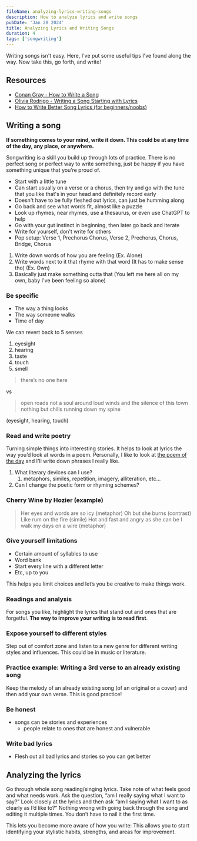```yaml
---
fileName: analyzing-lyrics-writing-songs
description: How to analyze lyrics and write songs
pubDate: 'Jan 28 2024'
title: Analyzing Lyrics and Writing Songs
duration: 4
tags: ['songwriting']
---
```


Writing songs isn't easy. Here, I've put some useful tips I've found along the way. Now take this, go forth, and write!

## Resources

- [Conan Gray - How to Write a Song](https://youtu.be/aYictpxV5z0?si=Z7EJPyMgQIOSR8P1)
- [Olivia Rodrigo - Writing a Song Starting with Lyrics](https://youtube.com/shorts/0hiEHG5KgsU?si=aS3Zn60WJAWwtTnD)
- [How to Write Better Song Lyrics (for beginners/noobs)](https://youtu.be/64d0QqbJdRo?si=wMAmKUhMDhDQqJSQ)

## Writing a song

**If something comes to your mind, write it down. This could be at any time of the day, any place, or anywhere.**

Songwriting is a skill you build up through lots of practice. There is no perfect song or perfect way to write something, just be happy if you have something unique that you’re proud of.

- Start with a little tune
- Can start usually on a verse or a chorus, then try and go with the tune that you like that's in your head and definitely record early
- Doesn't have to be fully fleshed out lyrics, can just be humming along
- Go back and see what words fit, almost like a puzzle
- Look up rhymes, near rhymes, use a thesaurus, or even use ChatGPT to help
- Go with your gut instinct in beginning, then later go back and iterate
- Write for yourself, don't write for others
- Pop setup: Verse 1, Prechorus Chorus, Verse 2, Prechorus, Chorus, Bridge, Chorus

1. Write down words of how you are feeling (Ex. Alone)
2. Write words next to it that rhyme with that word (It has to make sense tho) (Ex. Own)
3. Basically just make something outta that (You left me here all on my own, baby I've been feeling so alone)

### Be specific

- The way a thing looks
- The way someone walks
- Time of day

We can revert back to 5 senses

1. eyesight
2. hearing
3. taste
4. touch
5. smell

> there’s no one here

vs

> open roads not a soul around
> loud winds and the silence of this town
> nothing but chills running down my spine

(eyesight, hearing, touch)

### Read and write poetry

Turning simple things into interesting stories. It helps to look at lyrics the way you’d look at words in a poem. Personally, I like to look at [the poem of the day](https://www.poetryfoundation.org/poems/poem-of-the-day) and I'll write down phrases I really like.

1. What literary devices can I use?
    1. metaphors, similes, repetition, imagery, alliteration, etc…
2. Can I change the poetic form or rhyming schemes?

### Cherry Wine by Hozier (example)

> Her eyes and words are so icy (metaphor)
> Oh but she burns (contrast)
> Like rum on the fire (simile)
> Hot and fast and angry as she can be
> I walk my days on a wire (metaphor)

### Give yourself limitations

- Certain amount of syllables to use
- Word bank
- Start every line with a different letter
- Etc, up to you

This helps you limit choices and let’s you be creative to make things work.

### Readings and analysis

For songs you like, highlight the lyrics that stand out and ones that are forgetful. **The way to improve your writing is to read first**.

### Expose yourself to different styles

Step out of comfort zone and listen to a new genre for different writing styles and influences. This could be in music or literature.

### Practice example: Writing a 3rd verse to an already existing song

Keep the melody of an already existing song (of an original or a cover) and then add your own verse. This is good practice!

### Be honest

- songs can be stories and experiences
    - people relate to ones that are honest and vulnerable

### Write bad lyrics

- Flesh out all bad lyrics and stories so you can get better

## Analyzing the lyrics

Go through whole song reading/singing lyrics. Take note of what feels good and what needs work. Ask the question, “am I really saying what I want to say?” Look closely at the lyrics and then ask “am I saying what I want to as clearly as I’d like to?” Nothing wrong with going back through the song and editing it multiple times. You don’t have to nail it the first time.

This lets you become more aware of how you write: This allows you to start identifying your stylistic habits, strengths, and areas for improvement.